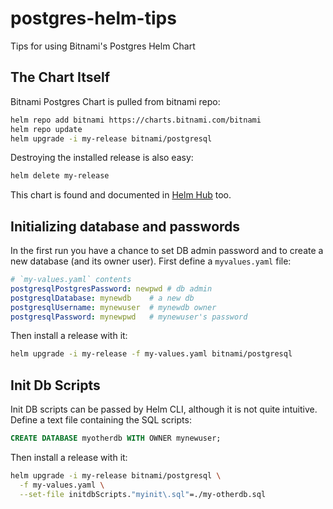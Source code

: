 # postgres-helm-tips

Tips for using Bitnami's Postgres Helm Chart

## The Chart Itself

Bitnami Postgres Chart is pulled from bitnami repo:

```sh
helm repo add bitnami https://charts.bitnami.com/bitnami
helm repo update
helm upgrade -i my-release bitnami/postgresql
```

Destroying the installed release is also easy:

```sh
helm delete my-release
```

This chart is found and documented in [Helm Hub](https://hub.helm.sh/charts/bitnami/postgresql) too.

## Initializing database and passwords

In the first run you have a chance to set DB admin password and to create a new database (and its owner user). First define a `myvalues.yaml` file:

```yaml
# `my-values.yaml` contents
postgresqlPostgresPassword: newpwd # db admin
postgresqlDatabase: mynewdb    # a new db
postgresqlUsername: mynewuser  # mynewdb owner
postgresqlPassword: mynewpwd   # mynewuser's password
```

Then install a release with it:

```sh
helm upgrade -i my-release -f my-values.yaml bitnami/postgresql
```

## Init Db Scripts

Init DB scripts can be passed by Helm CLI, although it is not quite intuitive. Define a text file containing the SQL scripts:

```sql
CREATE DATABASE myotherdb WITH OWNER mynewuser;
```

Then install a release with it:

```sh
helm upgrade -i my-release bitnami/postgresql \
  -f my-values.yaml \
  --set-file initdbScripts."myinit\.sql"=./my-otherdb.sql
```
